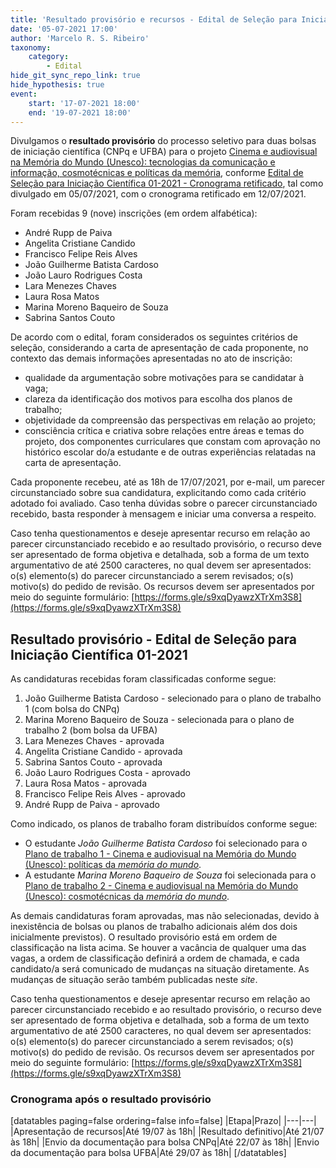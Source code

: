 ```yaml
---
title: 'Resultado provisório e recursos - Edital de Seleção para Iniciação Científica 01/2021'
date: '05-07-2021 17:00'
author: 'Marcelo R. S. Ribeiro'
taxonomy:
    category:
        - Edital
hide_git_sync_repo_link: true
hide_hypothesis: true
event:
    start: '17-07-2021 18:00'
    end: '19-07-2021 18:00'
---
```


Divulgamos o **resultado provisório** do processo seletivo para duas bolsas de iniciação científica (CNPq e UFBA) para o projeto [Cinema e audiovisual na Memória do Mundo (Unesco): tecnologias da comunicação e informação, cosmotécnicas e políticas da memória](/projetos/pesquisa/o-paradigma-anarquivico/pibic-2021-2022-cinema-e-audiovisual-na-memoria-do-mundo), conforme [Edital de Seleção para Iniciação Científica 01-2021 - Cronograma retificado](/atividades/2021-edital-iniciacao-cientifica), tal como divulgado em 05/07/2021, com o cronograma retificado em 12/07/2021.

Foram recebidas 9 (nove) inscrições (em ordem alfabética):
  - André Rupp de Paiva
  - Angelita Cristiane Candido
  - Francisco Felipe Reis Alves
  - João Guilherme Batista Cardoso
  - João Lauro Rodrigues Costa
  - Lara Menezes Chaves
  - Laura Rosa Matos
  - Marina Moreno Baqueiro de Souza
  - Sabrina Santos Couto

De acordo com o edital, foram considerados os seguintes critérios de seleção, considerando a carta de apresentação de cada proponente, no contexto das demais informações apresentadas no ato de inscrição:
  - qualidade da argumentação sobre motivações para se candidatar à vaga;
  - clareza da identificação dos motivos para escolha dos planos de trabalho;
  - objetividade da compreensão das perspectivas em relação ao projeto;
  - consciência crítica e criativa sobre relações entre áreas e temas do projeto, dos componentes curriculares que constam com aprovação no histórico escolar do/a estudante e de outras experiências relatadas na carta de apresentação.

Cada proponente recebeu, até as 18h de 17/07/2021, por e-mail, um parecer circunstanciado sobre sua candidatura, explicitando como cada critério adotado foi avaliado. Caso tenha dúvidas sobre o parecer circunstanciado recebido, basta responder à mensagem e iniciar uma conversa a respeito.

Caso tenha questionamentos e deseje apresentar recurso em relação ao parecer circunstanciado recebido e ao resultado provisório, o recurso deve ser apresentado de forma objetiva e detalhada, sob a forma de um texto argumentativo de até 2500 caracteres, no qual devem ser apresentados: o(s) elemento(s) do parecer circunstanciado a serem revisados; o(s) motivo(s) do pedido de revisão. Os recursos devem ser apresentados por meio do seguinte formulário: [https://forms.gle/s9xqDyawzXTrXm3S8](https://forms.gle/s9xqDyawzXTrXm3S8)

## Resultado provisório - Edital de Seleção para Iniciação Científica 01-2021

As candidaturas recebidas foram classificadas conforme segue:

1. João Guilherme Batista Cardoso - selecionado para o plano de trabalho 1 (com bolsa do CNPq)
2. Marina Moreno Baqueiro de Souza - selecionada para o plano de trabalho 2 (bom bolsa da UFBA)
3. Lara Menezes Chaves - aprovada
4. Angelita Cristiane Candido - aprovada
5. Sabrina Santos Couto - aprovada
6. João Lauro Rodrigues Costa - aprovado
7. Laura Rosa Matos - aprovada
8. Francisco Felipe Reis Alves - aprovado
9. André Rupp de Paiva - aprovado

Como indicado, os planos de trabalho foram distribuídos conforme segue:

- O estudante *João Guilherme Batista Cardoso* foi selecionado para o [Plano de trabalho 1 - Cinema e audiovisual na Memória do Mundo (Unesco): políticas da _memória do mundo_](https://bit.ly/pibic2021plano1).
- A estudante *Marina Moreno Baqueiro de Souza* foi selecionada para o [Plano de trabalho 2 - Cinema e audiovisual na Memória do Mundo (Unesco): cosmotécnicas da _memória do mundo_](https://bit.ly/pibic2021plano2).

As demais candidaturas foram aprovadas, mas não selecionadas, devido à inexistência de bolsas ou planos de trabalho adicionais além dos dois inicialmente previstos). O resultado provisório está em ordem de classificação na lista acima. Se houver a vacância de qualquer uma das vagas, a ordem de classificação definirá a ordem de chamada, e cada candidato/a será comunicado de mudanças na situação diretamente. As mudanças de situação serão também publicadas neste *site*.

Caso tenha questionamentos e deseje apresentar recurso em relação ao parecer circunstanciado recebido e ao resultado provisório, o recurso deve ser apresentado de forma objetiva e detalhada, sob a forma de um texto argumentativo de até 2500 caracteres, no qual devem ser apresentados: o(s) elemento(s) do parecer circunstanciado a serem revisados; o(s) motivo(s) do pedido de revisão. Os recursos devem ser apresentados por meio do seguinte formulário: [https://forms.gle/s9xqDyawzXTrXm3S8](https://forms.gle/s9xqDyawzXTrXm3S8)

### Cronograma após o resultado provisório

[datatables paging=false ordering=false info=false]
|Etapa|Prazo|
|---|---|
|Apresentação de recursos|Até 19/07 às 18h|
|Resultado definitivo|Até 21/07 às 18h|
|Envio da documentação para bolsa CNPq|Até 22/07 às 18h|
|Envio da documentação para bolsa UFBA|Até 29/07 às 18h|
[/datatables]